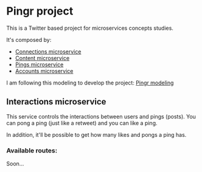 # Pingr project

This is a Twitter based project for microservices concepts studies.

It's composed by:
- [Connections microservice](https://github.com/MatmaK/connections)
- [Content microservice](https://github.com/MatmaK/content)
- [Pings microservice](https://github.com/MatmaK/pings)
- [Accounts microservice](https://github.com/MatmaK/accounts)

I am following this modeling to develop the project: [Pingr modeling](https://cursosextensao.usp.br/pluginfile.php/793547/mod_resource/content/1/Pingr%20-%20Event%20Storming.pdf)  

## Interactions microservice

This service controls the interactions between users and pings (posts). You can pong a ping (just like a retweet) and you can like a ping. 

In addition, it'll be possible to get how many likes and pongs a ping has.


### Available routes:

Soon...